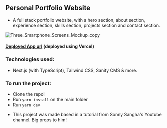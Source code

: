 ## Personal Portfolio Website
- A full stack portfolio website, with a hero section, about section, experience section, skills section, projects section and contact section.

![Three_Smartphone_Screens_Mockup_copy](https://user-images.githubusercontent.com/105162659/203791388-e96b3538-0dac-44aa-8dc3-c03f41a7d352.png)

#### [Deployed App url](http://portfolio-website-leobh76.vercel.app) (deployed using Vercel)

### Technologies used:
- Next.js (with TypeScript), Tailwind CSS, Sanity CMS & more.

### To run the project:
- Clone the repo!
- Run ```yarn install``` on the main folder
- Run ```yarn dev```

* This project was made based in a tutorial from Sonny Sangha's Youtube channel. Big props to him!
